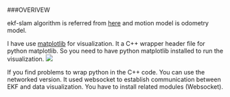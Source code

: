 ###OVERIVEW

ekf-slam algorithm is referred from [here](http://ais.informatik.uni-freiburg.de/teaching/ws12/mapping/) and motion model is odometry model.

I have use [matplotlib](https://github.com/lava/matplotlib-cpp) for visualization. It a C++ wrapper header file for python matplotlib. So you need to have python matplotlib installed to run the visualization.
![](motion.gif)

If you find problems to wrap python in the C++ code. You can use the networked version. It used websocket to establish communication between EKF and data visualization. You have to install related modules (Websocket). 